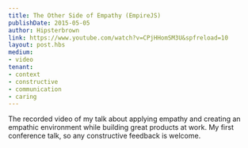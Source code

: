 ```yaml
---
title: The Other Side of Empathy (EmpireJS)
publishDate: 2015-05-05
author: Hipsterbrown
link: https://www.youtube.com/watch?v=CPjHHomSM3U&spfreload=10
layout: post.hbs
medium:
- video
tenant:
- context
- constructive
- communication
- caring
---
```


The recorded video of my talk about applying empathy and creating an empathic environment while building great products at work. My first conference talk, so any constructive feedback is welcome.
